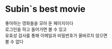 # Subin`s best movie
좋아하는 영화들을 모아 둔 페이지이다<br/>
로그인을 하고 들어가면 볼 수 있고<br/>
유효성 검사를 통해 이메일과 비밀번호가 올바르지 않으면<br/>
볼 수 없다

